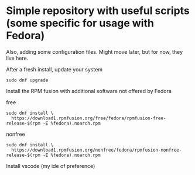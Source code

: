 # Simple repository with useful scripts (some specific for usage with Fedora)

Also, adding some configuration files. Might move later, but for now, they live here.

After a fresh install, update your system

```
sudo dnf upgrade
```

Install the RPM fusion with additional software not offered by Fedora 

free
```
sudo dnf install \
  https://download1.rpmfusion.org/free/fedora/rpmfusion-free-release-$(rpm -E %fedora).noarch.rpm
```

nonfree
```
sudo dnf install \
  https://download1.rpmfusion.org/nonfree/fedora/rpmfusion-nonfree-release-$(rpm -E %fedora).noarch.rpm
```

Install vscode (my ide of preference)
